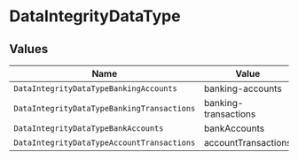 # DataIntegrityDataType


## Values

| Name                                       | Value                                      |
| ------------------------------------------ | ------------------------------------------ |
| `DataIntegrityDataTypeBankingAccounts`     | banking-accounts                           |
| `DataIntegrityDataTypeBankingTransactions` | banking-transactions                       |
| `DataIntegrityDataTypeBankAccounts`        | bankAccounts                               |
| `DataIntegrityDataTypeAccountTransactions` | accountTransactions                        |
